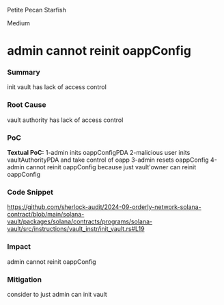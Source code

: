 Petite Pecan Starfish

Medium

# admin cannot reinit oappConfig

### Summary
init vault has lack of access control
### Root Cause
vault authority has lack of access control

### PoC
**Textual PoC:**
1-admin inits oappConfigPDA
2-malicious user inits vaultAuthorityPDA and take control of oapp
3-admin resets oappConfig
4-admin cannot reinit oappConfig because just vault'owner can reinit oappConfig

### Code Snippet
https://github.com/sherlock-audit/2024-09-orderly-network-solana-contract/blob/main/solana-vault/packages/solana/contracts/programs/solana-vault/src/instructions/vault_instr/init_vault.rs#L19


### Impact
admin cannot reinit oappConfig

### Mitigation
consider to just admin can init vault



